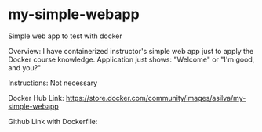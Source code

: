 # my-simple-webapp
Simple web app to test with docker

Overview: I have containerized instructor's simple web app just to apply the Docker course knowledge. 
          Application just shows:
          "Welcome" or "I'm good, and you?"

Instructions: Not necessary

Docker Hub Link: https://store.docker.com/community/images/asilva/my-simple-webapp

Github Link with Dockerfile:
